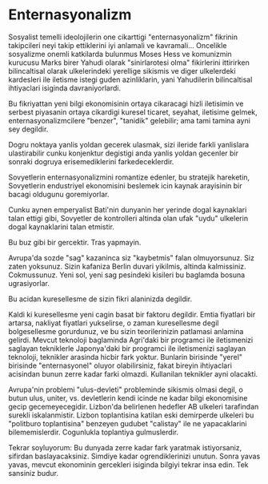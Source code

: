 # Enternasyonalizm

Sosyalist temelli ideolojilerin one cikarttigi "enternasyonalizm" fikrinin takipcileri neyi takip ettiklerini iyi anlamali ve kavramali... Oncelikle sosyalizme onemli katkilarda bulunmus Moses Hess ve komunizmin kurucusu Marks birer Yahudi olarak "sinirlarotesi olma" fikirlerini ittirirken bilincaltisal olarak ulkelerindeki yerellige sikismis ve diger ulkelerdeki kardesleri ile iletisme istegi guden azinliklarin, yani Yahudilerin bilincaltisal ihtiyaclari isiginda davraniyorlardi.

Bu fikriyattan yeni bilgi ekonomisinin ortaya cikaracagi hizli iletisimin ve serbest piyasanin ortaya cikardigi kuresel ticaret, seyahat, iletisime gelmek, enternasyonalizmcilere "benzer", "tanidik" gelebilir; ama tami tamina ayni sey degildir.

Dogru noktaya yanlis yoldan gecerek ulasmak, sizi ileride farkli yanlislara ulastirabilir cunku konjenktur degistigi anda yanlis yoldan gecenler bir sonraki dogruya erisemediklerini farkedeceklerdir.

Sovyetlerin enternasyonalizmini romantize edenler, bu stratejik hareketin, Sovyetlerin endustriyel ekonomisini beslemek icin kaynak arayisinin bir bacagi oldugunu goremiyorlar.

Cunku aynen emperyalist Bati'nin dunyanin her yerinde dogal kaynaklari talan ettigi gibi, Sovyetler de kontrolleri altinda olan ufak "uydu" ulkelerin dogal kaynaklarini talan etmistir.

Bu buz gibi bir gercektir. Tras yapmayin.


Avrupa'da sozde "sag" kazaninca siz "kaybetmis" falan olmuyorsunuz. Siz zaten yoksunuz. Sizin kafaniza Berlin duvari yikilmis, altinda kalmissiniz. Cokmussunuz. Yeni sol, yeni sag pesindeki kisileri bu baglamda bosuna ugrasiyorlar.

Bu acidan kuresellesme de sizin fikri alaninizda degildir.

Kaldi ki kuresellesme yeni cagin basat bir faktoru degildir. Emtia fiyatlari bir artarsa, nakliyat fiyatlari yukselirse, o zaman kuresellesme degil bolgesellesme gorurdunuz, ve bu sizin teorilerinizin patlamasi anlamina gelirdi. Mevcut teknoloji baglaminda Agri'daki bir programci ile iletismenizi saglayan tekniklerle Japonya'daki bir programci ile iletismenizi saglayan teknoloji, teknikler arasinda hicbir fark yoktur. Bunlarin birisinde "yerel" birisinde "enternasyonel" oluyor olabilirsiniz, fakat bireyin ihtiyaclari acisindan bunun zerre kadar farki olmazdi. Kullanilan teknikler ayni olacakti.

Avrupa'nin problemi "ulus-devleti" probleminde sikismis olmasi degil, o butun ulus, uniter, vs. devletlerin kendi icinde ne kadar bilgi ekonomisine gecip gecemeyecegidir. Lizbon'da belirlenen hedefler AB ulkeleri tarafindan surekli iskalanmistir. Lizbon toplantisina katilan eski demirperde ulkeleri bu "politburo toplantisina" benzeyen gudubet "calistay" ile ne yapacaklarini bilememislerdir. Cogunlukla toplantiya gulmuslerdir.

Tekrar soyluyorum: Bu dunyada zerre kadar fark yaratmak istiyorsaniz, sifirdan baslayacaksiniz. Simdiye kadar ogrendiklerinizi unutun. Sonra yavas yavas, mevcut ekonominin gercekleri isiginda bilgiyi tekrar insa edin. Tek sansiniz budur.
